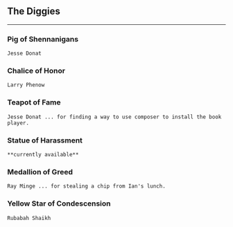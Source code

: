 ## The Diggies
-----

### Pig of Shennanigans ###
	Jesse Donat

### Chalice of Honor ###
	Larry Phenow

### Teapot of Fame ###
	Jesse Donat ... for finding a way to use composer to install the book player.

### Statue of Harassment ###
	**currently available**

### Medallion of Greed ###
	Ray Minge ... for stealing a chip from Ian's lunch.

### Yellow Star of Condescension ###
	Rubabah Shaikh